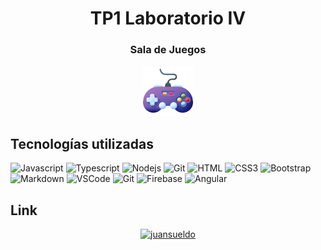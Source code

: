 <h1 align="center">TP1 Laboratorio IV</h1>
<h3 align="center">Sala de Juegos</h3>
<p align="center"><img  src="https://github.com/juansueldo/TP1_Labo_IV/blob/main/tp1_saladejuegos/src/assets/consola.png" width="80"></p>

<h2>Tecnologías utilizadas</h2>

![Javascript](https://img.shields.io/badge/Javascript-F0DB4F?style=for-the-badge&labelColor=black&logo=javascript&logoColor=F0DB4F)
![Typescript](https://img.shields.io/badge/Typescript-007acc?style=for-the-badge&labelColor=black&logo=typescript&logoColor=007acc)
![Nodejs](https://img.shields.io/badge/Nodejs-3C873A?style=for-the-badge&labelColor=black&logo=node.js&logoColor=3C873A)
![Git](https://camo.githubusercontent.com/bd2bd127c104ba5c98bb12c70801b075aee1f040009089510f69554300e7ff41/68747470733a2f2f696d672e736869656c64732e696f2f62616467652f4769742d4630353033323f7374796c653d666f722d7468652d6261646765266c6f676f3d676974266c6f676f436f6c6f723d7768697465)
![HTML](https://img.shields.io/badge/HTML5-E34F26?style=for-the-badge&logo=html5&logoColor=white)
![CSS3](https://img.shields.io/badge/CSS3-1572B6?style=for-the-badge&logo=css3&logoColor=white)
![Bootstrap](https://img.shields.io/badge/Bootstrap-563D7C?style=for-the-badge&logo=bootstrap&logoColor=white)
![Markdown](https://img.shields.io/badge/Markdown-000000?style=for-the-badge&logo=markdown&logoColor=white)
![VSCode](https://img.shields.io/badge/Visual_Studio-0078d7?style=for-the-badge&logo=visual%20studio&logoColor=white)
![Git](https://img.shields.io/badge/Git-F05032?style=for-the-badge&logo=git&logoColor=white)
![Firebase](https://img.shields.io/badge/firebase-ffcc30?style=for-the-badge&labelColor=black&logo=firebase&logoColor=ffcc30)
![Angular](https://img.shields.io/badge/angular-dd0031?style=for-the-badge&labelColor=black&logo=angular&logoColor=dd0031)

<h2>Link</h2>
<p align="center">
  <a  href="https://juansueldo-tp1-laboiv.netlify.app/" target="_blank">
    <img src="https://img.shields.io/badge/Website-7c1ca4?style=for-the-badge&logo=medium&logoColor=white" alt="juansueldo"/>
  </a>
</p>


